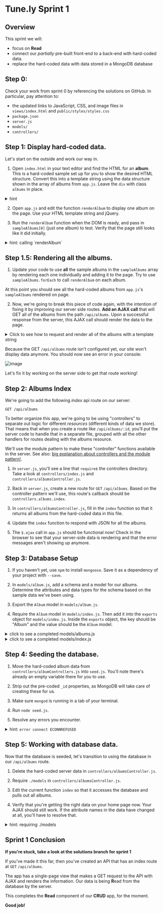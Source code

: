 # Tune.ly Sprint 1

## Overview

This sprint we will:
* focus on **Read**
* connect our _partially_ pre-built front-end to a back-end with hard-coded data.
* replace the hard-coded data with data stored in a MongoDB database


## Step 0:

Check your work from sprint 0 by referencing the solutions on GitHub. In particular, pay attention to:

* the updated links to JavaScript, CSS, and image files in `views/index.html` and `public/styles/styles.css`
* `package.json`
* `server.js`
* `models/`
* `controllers/`

## Step 1: Display hard-coded data.

Let's start on the outside and work our way in.  

1. Open `index.html` in your text editor and find the HTML for an **album**.  This is a hard-coded sample set up for you to show the desired HTML structure.  Convert this into a template string using the data structure shown in the array of albums from `app.js`. Leave the `div` with class `albums` in place.

  <details><summary>hint</summary>

  You'll need to replace the hardcoded sample data with appropriate attribute placeholders.  (You can find the correct attributes in the array of objects provided in `app.js`.) Remember the template string syntax for a variable whose value will be inserted later: `` `${variableName}` ``.

  </details>

2. Open `app.js` and edit the function `renderAlbum` to display one album on the page.  Use your HTML template string and jQuery.

3. Run the `renderAlbum` function when the DOM is ready, and pass in `sampleAlbums[0]` (just one album) to test.  Verify that the page still looks like it did initially.

  <details><summary>hint: calling `renderAlbum`</summary>

  ```js
  $(document).ready(function() {
    console.log('app.js loaded!');
    renderAlbum(sampleAlbums[0]);
  });
  ```

  </details>


## Step 1.5: Rendering all the albums.

1. Update your code to use **all** the sample albums in the `sampleAlbums` array by rendering each one individually and adding it to the page.  Try to use `sampleAlbums.forEach` to call `renderAlbum` on each album.

  At this point you should see all the hard-coded albums from `app.js`'s `sampleAlbums` rendered on page.

2. Now, we're going to break this piece of code again, with the intention of fixing it by improving our server side routes. **Add an AJAX call** that will GET all of the albums from the path `/api/albums`. Upon a successful response from the server, this AJAX call should render the data to the page.

<details><summary>Click to see how to request and render all of the albums with a template string</summary>

```js
$(document).ready(function() {
  console.log('app.js loaded!');

  // make a get request for all albums
  $.ajax({
    method: 'GET',
    url: '/api/albums',
    success: handleSuccess,
    error: handleError
  });
});

function handleSuccess (albums) {
    albums.forEach(function(album) {
      renderAlbum(album);
    });
};

function handleError(err){
  console.log('There has been an error: ', err);
}

// this function takes in a single album and renders it to the page
function renderAlbum(album) {
  console.log('rendering album', album);
  var htmlToAppend = (`
    <div class='row'>
      <div class="col-md-3 col-xs-12 thumbnail album-art">
        <img src="images/800x800.png" alt="album image">
      </div>

      <div class="col-md-9 col-xs-12">
        <ul class="list-group">
          <li class="list-group-item">
            <h4 class='inline-header'>Album Name:</h4>
            <span class='album-name'>${album.name}</span>
          </li>

          <li class="list-group-item">
            <h4 class='inline-header'>Artist Name:</h4>
            <span class='artist-name'>${album.artistName}</span>
          </li>

          <li class="list-group-item">
            <h4 class='inline-header'>Released date:</h4>
            <span class='album-releaseDate'>${album.releaseDate}</span>
          </li>
        </ul>
      </div>

    </div>
  `);

  $('#albums').prepend(htmlToAppend);
};

```

</details>

Because the GET `/api/albums` route isn't configured yet, our site won't display data anymore. You should now see an error in your console:

![image](https://cloud.githubusercontent.com/assets/6520345/21326987/da46d312-c5e1-11e6-90ee-d352bdd65a4e.png)

Let's fix it by working on the server side to get that route working!


## Step 2: Albums Index

We're going to add the following _index_ api route on our server:

```
GET /api/albums
```

To better organize this app, we're going to be using "controllers" to separate out logic for different _resources_ (different kinds of data we store).  That means that when you create a route like `/api/albums/:id`, you'll put the server code to handle that in a separate file, grouped with all the other handlers for routes dealing with the albums resource.  

We'll use the module pattern to make these "controller" functions available in the server.  See also: [big explanation about controllers and the module pattern!](controllers_example.md).  

1. In `server.js`, you'll see a line that `require`s the controllers directory. Take a look at  `controllers/index.js` and `controllers/albumsController.js`.

1. Back in `server.js`, create a new route for `GET`  `/api/albums`.  Based on the controller pattern we'll use, this route's callback should be `controllers.albums.index`.

1. In `controllers/albumsController.js`, fill in the `index` function so that it returns all albums from the hard-coded data in this file.

1. Update the `index` function to respond with JSON for all the albums.

1. The `$.ajax` call in `app.js` should be functional now! Check in the browser to see that your server-side data is rendering and that the error messages aren't showing up anymore.

## Step 3: Database Setup


1. If you haven't yet, use `npm` to install `mongoose`.  Save it as a dependency of your project with `--save`.

1. In `models/album.js`, add a schema and a model for our albums.  Determine the attributes and data types for the schema based on the sample data we've been using.

1. Export the `Album` model in `models/album.js`.

1. Require the `Album` model in `models/index.js`.  Then add it into the `exports` object for `models/index.js`. Inside the `exports` object, the key should be "Album" and the value should be the `Album` model.


  <details><summary>click to see a completed models/albums.js</summary>

  ```js
  //models/album.js
  var AlbumSchema = new Schema({
    artistName: String,
    name: String,
    releaseDate: String,
    genres: [ String ]
  });

  var Album = mongoose.model('Album', AlbumSchema);

  module.exports = Album;
  ```

  </details>

  <details><summary>click to see a completed models/index.js</summary>

  ```js
  module.exports.Album = require("./album.js");
  ```

  </details>


## Step 4: Seeding the database.

1. Move the hard-coded album data from `controllers/albumControllers.js` into `seed.js`.  You'll note there's already an empty variable there for you to use.  

1. Strip out the pre-coded `_id` properties, as MongoDB will take care of creating these for us.

1. Make sure `mongod` is running in a tab of your terminal.

1. Run `node seed.js`.

1. Resolve any errors you encounter.

<details><summary>hint: <code>error connect ECONNREFUSED</code></summary>
If you see an error like:

```
process.nextTick(function() { throw err; })
                              ^
Error: connect ECONNREFUSED 127.0.0.1:27017
```

This error usually means that `mongod` is not running.
</details>


## Step 5: Working with database data.

Now that the database is seeded, let's transition to using the database in our `/api/albums` route.

1. Delete the hard-coded server data in `controllers/albumsController.js`.

1. Require `./models` in `controllers/albumsController.js`.

1. Edit the current function `index` so that it accesses the database and pulls out all albums.

1. Verify that you're getting the right data on your home page now.  Your AJAX should still work. If the attribute names in the data have changed at all, you'll have to resolve that.

<details><summary>hint: requiring ./models</summary>

```js
var db = require('./models');
```
</details>

## Sprint 1 Conclusion

**If you're stuck, take a look at the solutions branch for sprint 1**

If you've made it this far, then you've created an API that has an index route at `GET` `/api/albums`.

The app has a single-page view that makes a GET request to the API with AJAX and renders the information.  Our data is being **R**ead from the database by the server.

This completes the **Read** component of our **CRUD** app, for the moment.

**Good job!**
